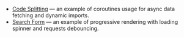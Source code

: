 * [Code Splitting](https://github.com/alexeyraspopov/react-coroutine/blob/master/examples/code-splitting) — an example of coroutines usage for async data fetching and dynamic imports.
* [Search Form](https://github.com/alexeyraspopov/react-coroutine/blob/master/examples/search-form) — an example of progressive rendering with loading spinner and requests debouncing.
